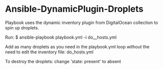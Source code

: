 # Ansible-DynamicPlugin-Droplets
Playbook uses the dynamic inventory plugin from DigitalOcean collection to spin up droplets.

Run:
$ ansible-playbook playbook.yml -i do__hosts.yml 

Add as many droplets as you need in the playbook.yml loop without the need to edit the inventory file: do_hosts.yml

To destroy the droplets: change 'state: present' to absent
